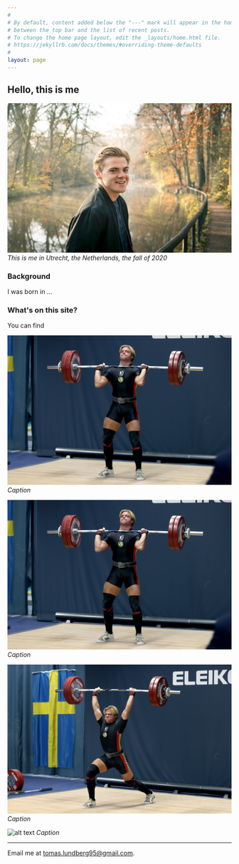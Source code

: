 ```yaml
---
#
# By default, content added below the "---" mark will appear in the home page
# between the top bar and the list of recent posts.
# To change the home page layout, edit the _layouts/home.html file.
# https://jekyllrb.com/docs/themes/#overriding-theme-defaults
#
layout: page
---
```

## Hello, this is me
![alt text](images/me_large.jpg "Me")
_This is me in Utrecht, the Netherlands, the fall of 2020_
### Background
I was born in ...

### What's on this site?
You can find

![alt text](clean.jpg "Me1")
_Caption_

![alt text](images/clean.jpg "Me1")
_Caption_

![alt text](images/jerk.jpg "Me2")
_Caption_

![alt text](images/podium.jpg "Me3")
_Caption_



---

Email me at [tomas.lundberg95@gmail.com](mailto:tomas.lundberg95@gmail.com).

